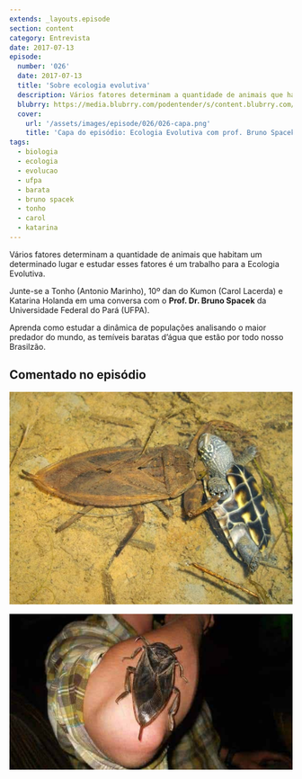```yaml
---
extends: _layouts.episode
section: content
category: Entrevista
date: 2017-07-13
episode:
  number: '026'
  date: 2017-07-13
  title: 'Sobre ecologia evolutiva'
  description: Vários fatores determinam a quantidade de animais que habitam um determinado lugar e estudar esses fatores é um trabalho para a Ecologia Evolutiva.  
  blubrry: https://media.blubrry.com/podentender/s/content.blubrry.com/podentender/PODEntender_026_ecologia_evolutiva.mp3
  cover:
    url: '/assets/images/episode/026/026-capa.png'
    title: 'Capa do episódio: Ecologia Evolutiva com prof. Bruno Spacek da Universidade Federal do Pará'  
tags:
  - biologia
  - ecologia
  - evolucao
  - ufpa
  - barata
  - bruno spacek
  - tonho
  - carol
  - katarina
---
```

Vários fatores determinam a quantidade de animais que habitam um determinado lugar e estudar esses
fatores é um trabalho para a Ecologia Evolutiva.

Junte-se a Tonho (Antonio Marinho), 10º dan do Kumon (Carol Lacerda) e Katarina Holanda em uma
conversa com o **Prof. Dr. Bruno Spacek** da Universidade Federal do Pará (UFPA).

Aprenda como estudar a dinâmica de populações analisando o maior predador do mundo,
as temíveis baratas d’água que estão por todo nosso Brasilzão.

## Comentado no episódio

![Imagem da barata d'água se alimentando](/assets/images/episode/026/barata-dagua-alimentando.jpg)

![Tamanho relativo da barata d'água](/assets/images/episode/026/tamanho-relativo-barata-dagua.jpg)
